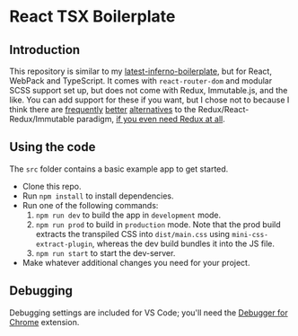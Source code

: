 # React TSX Boilerplate

## Introduction

This repository is similar to my [latest-inferno-boilerplate](https://github.com/yottaawesome/latest-inferno-boilerplate), but for React, WebPack and TypeScript. It comes with `react-router-dom` and modular SCSS support set up, but does not come with Redux, Immutable.js, and the like. You can add support for these if you want, but I chose not to because I think there are [frequently](https://www.npmjs.com/package/brainlet) [better](https://dev.to/jaffparker/you-might-not-need-redux-k4e) [alternatives](https://dev.to/polluterofminds/why-you-probably-don-t-need-redux-399o) to the Redux/React-Redux/Immutable paradigm, [if you even need Redux at all](https://medium.com/@blairanderson/you-probably-dont-need-redux-1b404204a07f).

## Using the code

The `src` folder contains a basic example app to get started.

* Clone this repo.
* Run `npm install` to install dependencies.
* Run one of the following commands:
    1. `npm run dev` to build the app in `development` mode.
    2. `npm run prod` to build in `production` mode. Note that the prod build extracts the transpiled CSS into `dist/main.css` using `mini-css-extract-plugin`, whereas the dev build bundles it into the JS file.
    3. `npm run start` to start the dev-server.
* Make whatever additional changes you need for your project.

## Debugging

Debugging settings are included for VS Code; you'll need the [Debugger for Chrome](https://marketplace.visualstudio.com/items?itemName=msjsdiag.debugger-for-chrome) extension.
